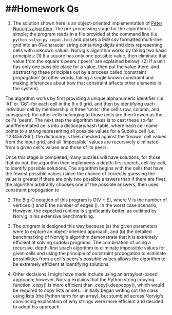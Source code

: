 ##Homework Qs
===========

1. The solution shown here is an object-oriented implementation of <a href="http://norvig.com/sudoku.html">Peter Norvig's algorithm</a>. The pre-processing stage for the algorithm is simple; the program reads in a file provided at the command line (i.e. `python solve.py input.txt`) and parses a 9x9 csv formatted multi-line grid into an 81-character string containing digits and dots representing cells with unknown values. Norvig's algorithm works by taking two basic principles:
    (1) If a square has only one possible value, then eliminate that value from the square's peers ('peers' are explained below).
    (2) If a unit has only one possible place for a value, then put the value there.
and abstracting these principles out by a process called 'constraint propogation' (in other words, taking a single known constraint and making inferences about how that constraint affects other elements in the system).  

The algorithm works by first providing a unique alphanumeric identifier (i.e. 'A1' or 'G6') for each cell in the 9 x 9 grid, and then by identifying each individual cell by membership in three 'units' (the cell's row, column, and subsquare); the other cells belonging to those units are then knwon as the cell's 'peers'. The next step the algorithm takes is to cast these so-far undifferentiated cells into a dictionary/hash table, where each cell name points to a string representing all possible values for a Sudoku cell (i.e. '123456789'); the dictionary is then checked against the 'known' cell values from the input grid, and all 'impossible' values are recursively eliminated from a given cell's values and those of its peers.

Once this stage is completed, many puzzles will have solutions; for those that do not, the algorithm then implements a depth-first search, cell-by-cell, to identify possible solutions. The algorithm begins with the cells that have the fewest possible values (since the chance of correctly guessing the value is greater if there are only two possible answers than if there are five); the algorithm arbitrarily chooses one of the possible answers, then uses constraint propogation to 


2. The Big-O notation of this program is O(V + E), where V is the number of vertices () and E the number of edges (). In the worst case scenario,   However, the expected runtime is significantly better, as outlined by Norvig in his extensive benchmarking. 

3. The program is designed this way because (a) the given parameters were to explore an object-oriented approach, and (b) the detailed benchmarking of Norvig's algorithm demonstrate that it is extremely efficient at solving sudoku programs. The combination of using a recursive, depth-first seach algorithm to eliminate impossible values for given cells and using the principle of constraint propogation to eliminate possibilities from a cell's peers's possible values allows the algorithm to be extremely efficient at identifying solutions. 
4. Other decisions I might have made include using an array/set-based approach; however, Norvig explains that the Python string copying function .copy() is more efficient than .copy().deepcopy(), which would be required to copy lists or sets. I initially began writing out the class using lists (the Python term for an array), but stumbled across Norvig's convincing explanation of why strings were more efficient and decided to adopt his approach.
